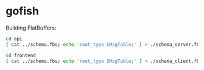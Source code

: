 # gofish

Building FlatBuffers:

```sh
cd api
( cat ../schema.fbs; echo 'root_type CMsgTable;' ) > ./schema_server.fbs; flatc --rust -o src/ ./schema_server.fbs
```

```sh
cd frontend
( cat ../schema.fbs; echo 'root_type SMsgTable;' ) > ./schema_client.fbs; flatc --ts -o src/ ./schema_client.fbs
```
